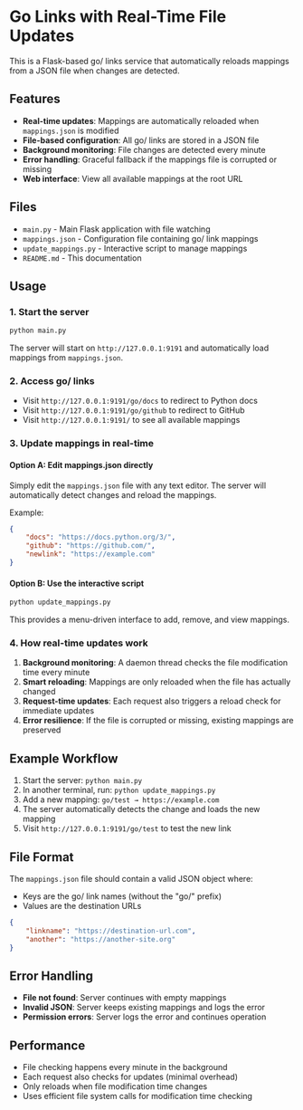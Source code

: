 # Go Links with Real-Time File Updates

This is a Flask-based go/ links service that automatically reloads mappings from a JSON file when changes are detected.

## Features

- **Real-time updates**: Mappings are automatically reloaded when `mappings.json` is modified
- **File-based configuration**: All go/ links are stored in a JSON file
- **Background monitoring**: File changes are detected every minute
- **Error handling**: Graceful fallback if the mappings file is corrupted or missing
- **Web interface**: View all available mappings at the root URL

## Files

- `main.py` - Main Flask application with file watching
- `mappings.json` - Configuration file containing go/ link mappings
- `update_mappings.py` - Interactive script to manage mappings
- `README.md` - This documentation

## Usage

### 1. Start the server

```bash
python main.py
```

The server will start on `http://127.0.0.1:9191` and automatically load mappings from `mappings.json`.

### 2. Access go/ links

- Visit `http://127.0.0.1:9191/go/docs` to redirect to Python docs
- Visit `http://127.0.0.1:9191/go/github` to redirect to GitHub
- Visit `http://127.0.0.1:9191/` to see all available mappings

### 3. Update mappings in real-time

#### Option A: Edit mappings.json directly

Simply edit the `mappings.json` file with any text editor. The server will automatically detect changes and reload the mappings.

Example:
```json
{
    "docs": "https://docs.python.org/3/",
    "github": "https://github.com/",
    "newlink": "https://example.com"
}
```

#### Option B: Use the interactive script

```bash
python update_mappings.py
```

This provides a menu-driven interface to add, remove, and view mappings.

### 4. How real-time updates work

1. **Background monitoring**: A daemon thread checks the file modification time every minute
2. **Smart reloading**: Mappings are only reloaded when the file has actually changed
3. **Request-time updates**: Each request also triggers a reload check for immediate updates
4. **Error resilience**: If the file is corrupted or missing, existing mappings are preserved

## Example Workflow

1. Start the server: `python main.py`
2. In another terminal, run: `python update_mappings.py`
3. Add a new mapping: `go/test → https://example.com`
4. The server automatically detects the change and loads the new mapping
5. Visit `http://127.0.0.1:9191/go/test` to test the new link

## File Format

The `mappings.json` file should contain a valid JSON object where:
- Keys are the go/ link names (without the "go/" prefix)
- Values are the destination URLs

```json
{
    "linkname": "https://destination-url.com",
    "another": "https://another-site.org"
}
```

## Error Handling

- **File not found**: Server continues with empty mappings
- **Invalid JSON**: Server keeps existing mappings and logs the error
- **Permission errors**: Server logs the error and continues operation

## Performance

- File checking happens every minute in the background
- Each request also checks for updates (minimal overhead)
- Only reloads when file modification time changes
- Uses efficient file system calls for modification time checking

